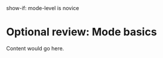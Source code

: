 <config>
show-if: mode-level is novice
</config>

# Optional review: Mode basics

Content would go here.
